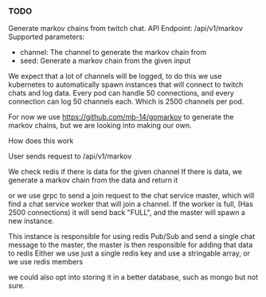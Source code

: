 ### TODO

Generate markov chains from twitch chat.
API Endpoint: /api/v1/markov
Supported parameters:

- channel: The channel to generate the markov chain from
- seed: Generate a markov chain from the given input

We expect that a lot of channels will be logged, to do this we use kubernetes to automatically spawn instances that will connect to twitch chats and log data.
Every pod can handle 50 connections, and every connection can log 50 channels each. Which is 2500 channels per pod.

For now we use https://github.com/mb-14/gomarkov to generate the markov chains, but we are looking into making our own.

How does this work

User sends request to /api/v1/markov

We check redis if there is data for the given channel
If there is data, we generate a markov chain from the data and return it

or we use grpc to send a join request to the chat service master, which will find a chat service worker that will join a channel.
If the worker is full, (Has 2500 connections) it will send back "FULL", and the master will spawn a new instance.

This instance is responsible for using redis Pub/Sub and send a single chat message to the master, the master is then responsible for adding that data to redis
Either we use just a single redis key and use a stringable array, or we use redis members

we could also opt into storing it in a better database, such as mongo but not sure.
